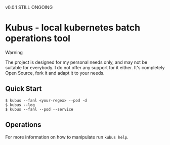 v0.0.1 STILL ONGOING

# Kubus - local kubernetes batch operations tool

> [!WARNING]
> The project is designed for my personal needs only, and may not be suitable for everybody. I do not offer any support for it either. It's completely Open Source, fork it and adapt it to your needs.

## Quick Start

```console
$ kubus --fanl <your-regex> --pod -d
$ kubus --log 
$ kubus --fanl --pod --service
```

## Operations

For more information on how to manipulate run `kubus help`.


